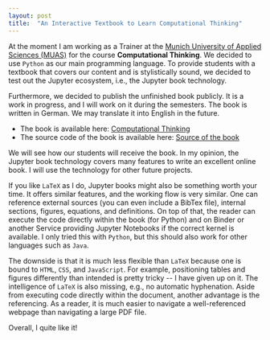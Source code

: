 ```yaml
---
layout: post
title:  "An Interactive Textbook to Learn Computational Thinking"
---
```


At the moment I am working as a Trainer at the [Munich University of Applied Sciences (MUAS)](https://www.cs.hm.edu/en/home/index.en.html) for the course **Computational Thinking**.
We decided to use ``Python`` as our main programming language.
To provide students with a textbook that covers our content and is stylistically sound, we decided to test out the Jupyter ecosystem, i.e., the Jupyter book technology.

Furthermore, we decided to publish the unfinished book publicly.
It is a work in progress, and I will work on it during the semesters.
The book is written in German.
We may translate it into English in the future.

+ The book is available here: [Computational Thinking](https://bzoennchen.github.io/ct-book/intro.html)
+ The source code of the book is available here: [Source of the book](https://github.com/BZoennchen/ct-book)

We will see how our students will receive the book.
In my opinion, the Jupyter book technology covers many features to write an excellent online book.
I will use the technology for other future projects.

If you like ``LaTeX`` as I do, Jupyter books might also be something worth your time.
It offers similar features, and the working flow is very similar.
One can reference external sources (you can even include a BibTex file), internal sections, figures, equations, and definitions.
On top of that, the reader can execute the code directly within the book (for Python) and on Binder or another Service providing Jupyter Notebooks if the correct kernel is available.
I only tried this with ``Python``, but this should also work for other languages such as ``Java``.

The downside is that it is much less flexible than ``LaTeX`` because one is bound to ``HTML``, ``CSS``, and ``JavaScript``.
For example, positioning tables and figures differently than intended is pretty tricky -- I have given up on it.
The intelligence of ``LaTeX`` is also missing, e.g., no automatic hyphenation.
Aside from executing code directly within the document, another advantage is the referencing.
As a reader, it is much easier to navigate a well-referenced webpage than navigating a large PDF file.

Overall, I quite like it!